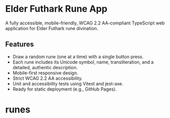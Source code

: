 # Elder Futhark Rune App

A fully accessible, mobile-friendly, WCAG 2.2 AA-compliant TypeScript web application for Elder Futhark rune divination.

## Features

- Draw a random rune (one at a time) with a single button press.
- Each rune includes its Unicode symbol, name, transliteration, and a detailed, authentic description.
- Mobile-first responsive design.
- Strict WCAG 2.2 AA accessibility.
- Unit and accessibility tests using Vitest and jest-axe.
- Ready for static deployment (e.g., GitHub Pages).
# runes
